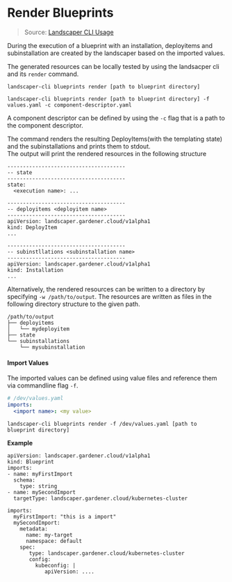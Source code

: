# Render Blueprints

> Source: [Landscaper CLI Usage](https://github.com/gardener/landscaper/blob/master/docs/usage/LandscaperCli.md)

During the execution of a blueprint with an installation, deployitems and subinstallation are created by the landscaper based on the imported values.

The generated resources can be locally tested by using the landsacper cli and its `render` command.

```shell script
landscaper-cli blueprints render [path to blueprint directory]

landscaper-cli blueprints render [path to blueprint directory] -f values.yaml -c component-descriptor.yaml
```

A component descriptor can be defined by using the `-c` flag that is a path to the component descriptor.

The command renders the resulting DeployItems(with the templating state) and the subinstallations and prints them to stdout.<br>
The output will print the rendered resources in the following structure
```shell script
--------------------------------------
-- state
--------------------------------------
state:
  <execution name>: ...

--------------------------------------
-- deployitems <deployitem name>
--------------------------------------
apiVersion: landscaper.gardener.cloud/v1alpha1
kind: DeployItem
...

--------------------------------------
-- subinstllations <subinstallation name>
--------------------------------------
apiVersion: landscaper.gardener.cloud/v1alpha1
kind: Installation
...
```

Alternatively, the rendered resources can be written to a directory by specifying `-w /path/to/output`.
The resources are written as files in the following directory structure to the given path.
```
/path/to/output
├── deployitems
│   └── mydeployitem
├── state
└── subinstallations
    └── mysubinstallation
```

#### Import Values

The imported values can be defined using value files and reference them via commandline flag `-f`.
```yaml
# /dev/values.yaml
imports:
  <import name>: <my value>
```
```shell script
landscaper-cli blueprints render -f /dev/values.yaml [path to blueprint directory]
```

__Example__
```
apiVersion: landscaper.gardener.cloud/v1alpha1
kind: Blueprint
imports:
- name: myFirstImport
  schema:
    type: string
- name: mySecondImport
  targetType: landscaper.gardener.cloud/kubernetes-cluster
```
```
imports:
  myFirstImport: "this is a import"
  mySecondImport: 
    metadata:
      name: my-target
      namespace: default
    spec:
       type: landscaper.gardener.cloud/kubernetes-cluster
       config:
         kubeconfig: |
            apiVersion: ....
```
